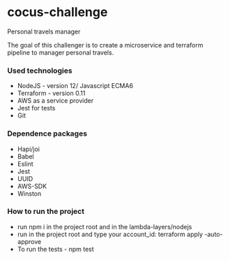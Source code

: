 # cocus-challenge
Personal travels manager

The goal of this challenger is to create a microservice and terraform pipeline to manager personal travels.

### Used technologies ###
* NodeJS - version 12/ Javascript ECMA6
* Terraform - version 0.11
* AWS as a service provider
* Jest for tests
* Git

### Dependence packages ###
* Hapi/joi
* Babel
* Eslint
* Jest
* UUID
* AWS-SDK
* Winston

### How to run the project ###
* run npm i in the project root and in the lambda-layers/nodejs
* run in the project root and type your account_id: terraform apply -auto-approve
* To run the tests - npm test